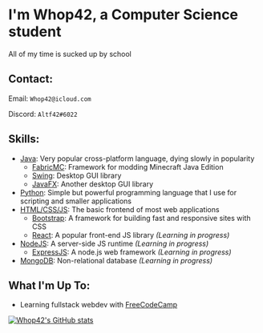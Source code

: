 # I'm Whop42, a Computer Science student

All of my time is sucked up by school

## Contact:

Email: `Whop42@icloud.com`

Discord: `Altf42#6022`

## Skills:

* [Java](https://java.com): Very popular cross-platform language, dying slowly in popularity
  * [FabricMC](https://github.com/FabricMC/Fabric): Framework for modding Minecraft Java Edition
  * [Swing](https://docs.oracle.com/javase/tutorial/uiswing/start/index.html): Desktop GUI library
  * [JavaFX](https://openjfx.io/): Another desktop GUI library
* [Python](https://python.org): Simple but powerful programming language that I use for scripting and smaller applications
* [HTML/CSS/JS](https://developer.mozilla.org/en-US/docs/Web/HTML): The basic frontend of most web applications
  * [Bootstrap](https://getbootstrap.com): A framework for building fast and responsive sites with CSS
  * [React](https://reactjs.org): A popular front-end JS library *(Learning in progress)*
* [NodeJS](https://nodejs.org): A server-side JS runtime *(Learning in progress)*
  * [ExpressJS](https://expressjs.com): A node.js web framework *(Learning in progress)*
* [MongoDB](https://mongodb.com): Non-relational database *(Learning in progress)*

## What I'm Up To:
* Learning fullstack webdev with [FreeCodeCamp](https://freecodecamp.org)

[![Whop42's GitHub stats](https://github-readme-stats.vercel.app/api?username=Whop42)](https://github.com/anuraghazra/github-readme-stats)
